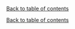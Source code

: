 [Back to table of contents](00_tableOfContents.md)

[Back to table of contents](00_tableOfContents.md)
